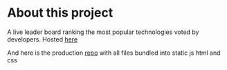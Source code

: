 # About this project

A live leader board ranking the most popular technologies voted by developers. Hosted [here](https://whosmorepopular.netlify.app)

And here is the production [repo](https://github.com/WORK90873/whosmorepopular-production) with all files bundled into static js html and css
